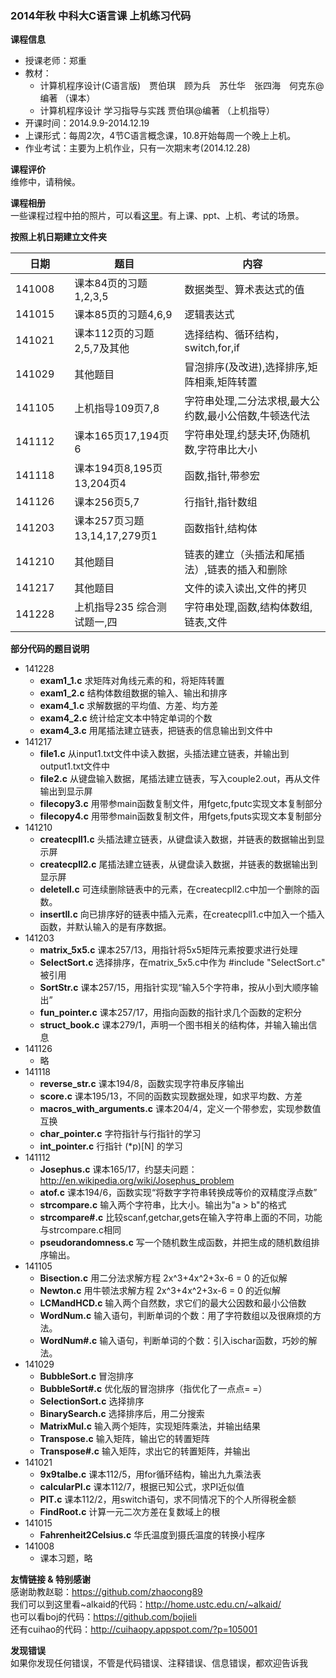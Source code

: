 ### 2014年秋 中科大C语言课 上机练习代码  

**课程信息**  
- 授课老师：郑重  
- 教材：  
  - 计算机程序设计(C语言版)　贾伯琪　顾为兵　苏仕华　张四海　何克东@编著 （课本）  
  - 计算机程序设计 学习指导与实践  贾伯琪@编著 （上机指导）  
- 开课时间：2014.9.9-2014.12.19  
- 上课形式：每周2次，4节C语言概念课，10.8开始每周一个晚上上机。  
- 作业考试：主要为上机作业，只有一次期末考(2014.12.28)  

**课程评价**  
维修中，请稍候。
  
**课程相册**  
一些课程过程中拍的照片，可以看[这里](http://home.ustc.edu.cn/~jenny42/c-programming.html)。有上课、ppt、上机、考试的场景。

**按照上机日期建立文件夹**  

日期    |               题目              |           内容
--------|---------------------------------|-----------------------------------  
141008　| 课本84页的习题1,2,3,5           | 数据类型、算术表达式的值  
141015  | 课本85页的习题4,6,9             | 逻辑表达式  
141021  | 课本112页的习题2,5,7及其他      | 选择结构、循环结构，switch,for,if  
141029  | 其他题目                        | 冒泡排序(及改进),选择排序,矩阵相乘,矩阵转置  
141105  | 上机指导109页7,8                | 字符串处理,二分法求根,最大公约数,最小公倍数,牛顿迭代法  
141112  | 课本165页17,194页6              | 字符串处理,约瑟夫环,伪随机数,字符串比大小  
141118  | 课本194页8,195页13,204页4       | 函数,指针,带参宏  
141126  | 课本256页5,7                    | 行指针,指针数组  
141203  | 课本257页习题13,14,17,279页1    | 函数指针,结构体  
141210  | 其他题目                        | 链表的建立（头插法和尾插法）,链表的插入和删除  
141217  | 其他题目                        | 文件的读入读出,文件的拷贝  
141228  | 上机指导235 综合测试题一,四     | 字符串处理,函数,结构体数组,链表,文件    

**部分代码的题目说明**  
- 141228  
  - **exam1_1.c** 求矩阵对角线元素的和，将矩阵转置  
  - **exam1_2.c** 结构体数组数据的输入、输出和排序  
  - **exam4_1.c** 求解数据的平均值、方差、均方差  
  - **exam4_2.c** 统计给定文本中特定单词的个数  
  - **exam4_3.c** 用尾插法建立链表，把链表的信息输出到文件中  
- 141217  
  - **file1.c** 从input1.txt文件中读入数据，头插法建立链表，并输出到output1.txt文件中  
  - **file2.c** 从键盘输入数据，尾插法建立链表，写入couple2.out，再从文件输出到显示屏  
  - **filecopy3.c** 用带参main函数复制文件，用fgetc,fputc实现文本复制部分  
  - **filecopy4.c** 用带参main函数复制文件，用fgets,fputs实现文本复制部分  
- 141210  
  - **createcpll1.c** 头插法建立链表，从键盘读入数据，并链表的数据输出到显示屏      
  - **createcpll2.c** 尾插法建立链表，从键盘读入数据，并链表的数据输出到显示屏   
  - **deletell.c** 可连续删除链表中的元素，在createcpll2.c中加一个删除的函数。  
  - **insertll.c** 向已排序好的链表中插入元素，在createcpll1.c中加入一个插入函数，并默认输入的是有序数据。  
- 141203  
  - **matrix_5x5.c** 课本257/13，用指针将5x5矩阵元素按要求进行处理  
  - **SelectSort.c** 选择排序，在matrix_5x5.c中作为 #include "SelectSort.c" 被引用  
  - **SortStr.c** 课本257/15，用指针实现“输入5个字符串，按从小到大顺序输出”  
  - **fun_pointer.c** 课本257/17，用指向函数的指针求几个函数的定积分  
  - **struct_book.c** 课本279/1，声明一个图书相关的结构体，并输入输出信息  
- 141126 
  - 略    
- 141118  
  - **reverse_str.c** 课本194/8，函数实现字符串反序输出  
  - **score.c** 课本195/13，不同的函数实现数据处理，如求平均数、方差  
  - **macros_with_arguments.c** 课本204/4，定义一个带参宏，实现参数值互换  
  - **char_pointer.c** 字符指针与行指针的学习  
  - **int_pointer.c** 行指针 (*p)[N] 的学习  
- 141112  
  - **Josephus.c** 课本165/17，约瑟夫问题：http://en.wikipedia.org/wiki/Josephus_problem  
  - **atof.c** 课本194/6，函数实现“将数字字符串转换成等价的双精度浮点数”  
  - **strcompare.c** 输入两个字符串，比大小。输出为"a > b"的格式  
  - **strcompare#.c** 比较scanf,getchar,gets在输入字符串上面的不同，功能与strcompare.c相同  
  - **pseudorandomness.c** 写一个随机数生成函数，并把生成的随机数组排序输出。  
- 141105  
  - **Bisection.c** 用二分法求解方程 2x^3+4x^2+3x-6 = 0 的近似解  
  - **Newton.c** 用牛顿法求解方程 2x^3+4x^2+3x-6 = 0 的近似解  
  - **LCMandHCD.c** 输入两个自然数，求它们的最大公因数和最小公倍数  
  - **WordNum.c** 输入语句，判断单词的个数：用了字符数组以及很麻烦的方法。  
  - **WordNum#.c** 输入语句，判断单词的个数：引入ischar函数，巧妙的解法。  
- 141029  
  - **BubbleSort.c** 冒泡排序  
  - **BubbleSort#.c** 优化版的冒泡排序（指优化了一点点= =）  
  - **SelectionSort.c** 选择排序  
  - **BinarySearch.c** 选择排序后，用二分搜索  
  - **MatrixMul.c** 输入两个矩阵，实现矩阵乘法，并输出结果  
  - **Transpose.c** 输入矩阵，输出它的转置矩阵  
  - **Transpose#.c** 输入矩阵，求出它的转置矩阵，并输出  
- 141021
  - **9x9talbe.c** 课本112/5，用for循环结构，输出九九乘法表  
  - **calcularPI.c** 课本112/7，根据已知公式，求PI近似值  
  - **PIT.c** 课本112/2，用switch语句，求不同情况下的个人所得税金额  
  - **FindRoot.c** 计算一元二次方差在复数域上的根  
- 141015 
  - **Fahrenheit2Celsius.c** 华氏温度到摄氏温度的转换小程序  
- 141008  
  - 课本习题，略

   
**友情链接 & 特别感谢**  
感谢助教赵聪：https://github.com/zhaocong89  
我们可以到这里看~alkaid的代码：http://home.ustc.edu.cn/~alkaid/  
也可以看boj的代码：https://github.com/bojieli  
还有cuihao的代码：http://cuihaopy.appspot.com/?p=105001  

**发现错误**  
如果你发现任何错误，不管是代码错误、注释错误、信息错误，都欢迎告诉我
<!--
这份markdown大概花了整整两个半天的时间来写，顺便也把自己的上机代码大体看了一遍。  
发现之前很多文件命名不合理，如用特殊字符，  
然后注释里有很多英文语法错误...哭晕  
-->
